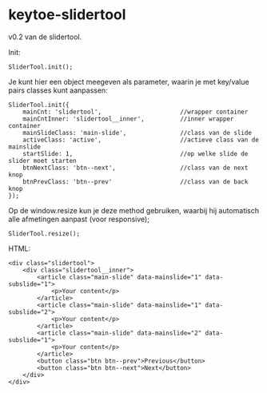 # keytoe-slidertool
v0.2 van de slidertool.

Init:
```
SliderTool.init();
```

Je kunt hier een object meegeven als parameter, waarin je met key/value pairs classes kunt aanpassen:

```
SliderTool.init({
	mainCnt: 'slidertool', 						//wrapper container
	mainCntInner: 'slidertool__inner',			//inner wrapper container
	mainSlideClass: 'main-slide',				//class van de slide
	activeClass: 'active',						//actieve class van de mainslide
	startSlide: 1,								//op welke slide de slider moet starten
	btnNextClass: 'btn--next',					//class van de next knop
	btnPrevClass: 'btn--prev'					//class van de back knop
});
```


Op de window.resize kun je deze method gebruiken, waarbij hij automatisch alle afmetingen aanpast (voor responsive);

```
SliderTool.resize();
```


HTML:
```
<div class="slidertool">
	<div class="slidertool__inner">
		<article class="main-slide" data-mainslide="1" data-subslide="1">
			<p>Your content</p>
		</article>
		<article class="main-slide" data-mainslide="1" data-subslide="2">
			<p>Your content</p>
		</article>
		<article class="main-slide" data-mainslide="2" data-subslide="1">
			<p>Your content</p>
		</article>
		<button class="btn btn--prev">Previous</button>
		<button class="btn btn--next">Next</button>
	</div>
</div>
```


